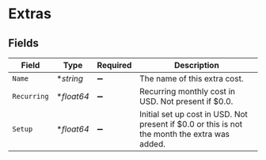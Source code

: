 # Extras


## Fields

| Field                                                                                         | Type                                                                                          | Required                                                                                      | Description                                                                                   |
| --------------------------------------------------------------------------------------------- | --------------------------------------------------------------------------------------------- | --------------------------------------------------------------------------------------------- | --------------------------------------------------------------------------------------------- |
| `Name`                                                                                        | **string*                                                                                     | :heavy_minus_sign:                                                                            | The name of this extra cost.                                                                  |
| `Recurring`                                                                                   | **float64*                                                                                    | :heavy_minus_sign:                                                                            | Recurring monthly cost in USD. Not present if $0.0.                                           |
| `Setup`                                                                                       | **float64*                                                                                    | :heavy_minus_sign:                                                                            | Initial set up cost in USD. Not present if $0.0 or this is not the month the extra was added. |